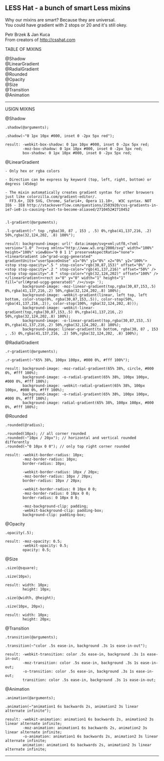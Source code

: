 LESS Hat - a bunch of smart Less mixins
----------------------------------  
    
  Why our mixins are smart? Because they are universal.   
  You could have gradient with 2 stops or 20 and it's still okey.  
    
  Petr Brzek & Jan Kuca  
  From creators of http://csshat.com  
  
  
TABLE OF MIXINS

  @Shadow  
  @LinearGradient  
  @RadialGradient  
  @Rounded  
  @Opacity  
  @Size  
  @Transition  
  @Animation
  
----------------------------------

USIGN MIXINS

  @Shadow
  
    .shadow(@arguments);

    .shadow(~"0 1px 10px #000, inset 0 -2px 5px red");
    
    result: -webkit-box-shadow: 0 1px 10px #000, inset 0 -2px 5px red;
            -moz-box-shadow: 0 1px 10px #000, inset 0 -2px 5px red;
            box-shadow: 0 1px 10px #000, inset 0 -2px 5px red;
            
  @LinearGradient
  
    - Only hex or rgba colors
    
    - Direction can be express by keyword (top, left, right, bottom) or degress (45deg)
    
    - The mixin automatically creates gradient syntax for other browsers just like colorzilla.com/gradient-editor/.
      FF3.6+, IE9 SVG, Chrome, Safari4+, Opera 11.10+,  W3C syntax. NOT IE6 - IE8 http://stackoverflow.com/questions/2503920/css-gradients-in-ie7-ie8-is-causing-text-to-become-aliased/2710452#2710452
    
    
    .l-gradient(@arguments);
    
    .l-gradient(~" top ,rgba(30, 87 , 153 , .5) 0%,rgba(41,137,216, .2) 50%,rgba(32,124,202, .8) 100%");
    
    result: background-image: url(' data:image/svg+xml;utf8,<?xml version="1.0" ?><svg xmlns="http://www.w3.org/2000/svg" width="100%" height="100%" viewBox="0 0 1 1" preserveAspectRatio="none"><linearGradient id="grad-ucgg-generated" gradientUnits="userSpaceOnUse" x1="0%" y1="0%" x2="0%" y2="100%"> <stop stop-opacity=".5 " stop-color="rgb(30,87,153)" offset="0%" /><stop stop-opacity=".2 " stop-color="rgb(41,137,216)" offset="50%" /><stop stop-opacity=".8 " stop-color="rgb(32,124,202)" offset="100%" /> </linearGradient><rect x="0" y="0" width="1" height="1" fill="url(#grad-ucgg-generated)" /></svg> ');
            background-image: -moz-linear-gradient(top,rgba(30,87,153,.5) 0%,rgba(41,137,216,.2) 50%,rgba(32,124,202,.8) 100%);
            background-image: -webkit-gradient(linear, left top, left bottom, color-stop(0%, rgba(30,87,153,.5)), color-stop(50%, rgba(41,137,216,.2)), color-stop(100%, rgba(32,124,202,.8)));
            background-image: -webkit-linear-gradient(top,rgba(30,87,153,.5) 0%,rgba(41,137,216,.2) 50%,rgba(32,124,202,.8) 100%);
            background-image: -o-linear-gradient(top,rgba(30,87,153,.5) 0%,rgba(41,137,216,.2) 50%,rgba(32,124,202,.8) 100%);
            background-image: linear-gradient(to bottom, rgba(30, 87 , 153 , .5) 0%,rgba(41,137,216, .2) 50%,rgba(32,124,202, .8) 100%);

  @RadialGradient
  
    .r-gradient(@arguments);
    
    .r-gradient(~"65% 38%, 100px 100px, #000 0%, #fff 100%");
    
    result: background-image: -moz-radial-gradient(65% 38%, circle, #000 0%, #fff 100%);
            background-image: -o-radial-gradient(65% 38%, 100px 100px, #000 0%, #fff 100%);
            background-image: -webkit-radial-gradient(65% 38%, 100px 100px, #000 0%, #fff 100%);
            background-image: -o-radial-gradient(65% 38%, 100px 100px, #000 0%, #fff 100%);
            background-image: radial-gradient(65% 38%, 100px 100px, #000 0%, #fff 100%);
            
  @Rounded
  
    .rounded(@radius);
    
    .rounded(10px); // all corner rounded
    .rounded(~"10px / 20px"); // horizontal and vertical rounded differently
    .rounded(~"0 10px 0 0"); // only top right corner rounded
    
    result: -webkit-border-radius: 10px;
            -moz-border-radius: 10px;
            border-radius: 10px;

            -webkit-border-radius: 10px / 20px;
            -moz-border-radius: 10px / 20px;
            border-radius: 10px / 20px;

            -webkit-border-radius: 0 10px 0 0;
            -moz-border-radius: 0 10px 0 0;
            border-radius: 0 10px 0 0;
            
            -moz-background-clip: padding;
            -webkit-background-clip: padding-box;
            background-clip: padding-box;
            
   @Opacity
   
    .opacity(.5);
    
    result: -moz-opacity: 0.5;
            -webkit-opacity: 0.5;
            opacity: 0.5;

  @Size
    
    .size(@square);
    
    .size(10px);
    
    result: width: 10px;
            height: 10px;
            
    .size(@width, @height);
    
    .size(10px, 20px);
    
    result: width: 10px;
            height: 20px;
            
  @Transition
  
    .transition(@arguments);
    
    .transition(~"color .5s ease-in, background .3s 1s ease-in-out");
    
    result: -webkit-transition: color .5s ease-in, background .3s 1s ease-in-out;
            -moz-transition: color .5s ease-in, background .3s 1s ease-in-out;
            -o-transition: color .5s ease-in, background .3s 1s ease-in-out;
            transition: color .5s ease-in, background .3s 1s ease-in-out;
            
  @Animation  
  
    .animation(@arguments);
    
    .animation(~"animation1 6s backwards 2s, animation2 3s linear alternate infinite");
            
    result: -webkit-animation: animation1 6s backwards 2s, animation2 3s linear alternate infinite;
            -moz-animation: animation1 6s backwards 2s, animation2 3s linear alternate infinite;
            -o-animation: animation1 6s backwards 2s, animation2 3s linear alternate infinite;
            animation: animation1 6s backwards 2s, animation2 3s linear alternate infinite;
            
----------------------------------

